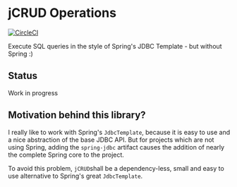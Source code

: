 # jCRUD Operations 
[![CircleCI](https://circleci.com/gh/erdlet/jcrud.svg?style=svg&circle-token=c30ecba548cdeebf02eb7541feeca5a9ca984be2)](https://circleci.com/gh/erdlet/jcrud)

Execute SQL queries in the style of Spring's JDBC Template - but without Spring :)

## Status

Work in progress

## Motivation behind this library?
I really like to work with Spring's `JdbcTemplate`, because it is easy to use and a nice
abstraction of the base JDBC API. But for projects which are not using Spring, adding the
`spring-jdbc` artifact causes the addition of nearly the complete Spring core to the project.

To avoid this problem, `jCRUD`shall be a dependency-less, small and easy to use alternative to Spring's great `JdbcTemplate`.
